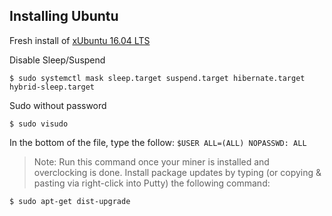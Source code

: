 ## Installing Ubuntu 

Fresh install of [xUbuntu 16.04 LTS](http://mirror.us.leaseweb.net/ubuntu-cdimage/xubuntu/releases/16.04/release/xubuntu-16.04.3-desktop-amd64.iso)

Disable Sleep/Suspend
```console
$ sudo systemctl mask sleep.target suspend.target hibernate.target hybrid-sleep.target
```
Sudo without password 
```console
$ sudo visudo
```
In the bottom of the file, type the follow: `$USER ALL=(ALL) NOPASSWD: ALL`

> Note: Run this command once your miner is installed and overclocking is done.
Install package updates by typing (or copying & pasting via right-click into Putty) the following command:
```console
$ sudo apt-get dist-upgrade
```
